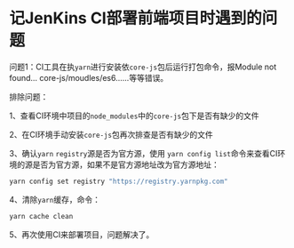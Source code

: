 # 记JenKins CI部署前端项目时遇到的问题

问题1：CI工具在执`yarn`进行安装依`core-js`包后运行打包命令，报Module not found... core-js/moudles/es6......等等错误。

排除问题：

1、查看CI环境中项目的`node_modules`中的`core-js`包下是否有缺少的文件

2、在CI环境手动安装`core-js`包再次排查是否有缺少的文件

3、确认`yarn` `registry`源是否为官方源，使用 `yarn config list`命令来查看CI环境的源是否为官方源，如果不是官方源地址改为官方源地址：

```bash
yarn config set registry "https://registry.yarnpkg.com"
```

4、清除`yarn`缓存，命令：

```bash
yarn cache clean
```

5、再次使用CI来部署项目，问题解决了。

